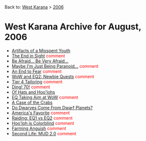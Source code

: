 Back to: [West Karana](/posts/westkarana.md) > [2006](/posts/2006/westkarana.md)
# West Karana Archive for August, 2006

* [Artifacts of a Misspent Youth](215.md) <span style="color:red;"></span>
* [The End in Sight](219.md) <span style="color:red;">comment</span>
* [Be Afraid... Be Very Afraid...](224.md) <span style="color:red;"></span>
* [Maybe I'm Just Being Paranoid...](225.md) <span style="color:red;">comment</span>
* [An End to Fear](230.md) <span style="color:red;">comment</span>
* [WoW and EQ2: Newbie Quests](232.md) <span style="color:red;">comment</span>
* [Tier 4 Tailoring](237.md) <span style="color:red;">comment</span>
* [Ding! 70!](240.md) <span style="color:red;">comment</span>
* [Of Hats and Hoo'lohs](246.md) <span style="color:red;"></span>
* [EQ Taking Aim at WoW](249.md) <span style="color:red;">comment</span>
* [A Case of the Crabs](252.md) <span style="color:red;"></span>
* [Do Dwarves Come From Dwarf Planets?](254.md) <span style="color:red;"></span>
* [America's Favorite](256.md) <span style="color:red;">comment</span>
* [Raiding: EQ1 vs EQ2](259.md) <span style="color:red;">comment</span>
* [Hoo'loh is Colorblind](265.md) <span style="color:red;">comment</span>
* [Farming Anguish](268.md) <span style="color:red;">comment</span>
* [Second Life: MUD 2.0](271.md) <span style="color:red;">comment</span>
